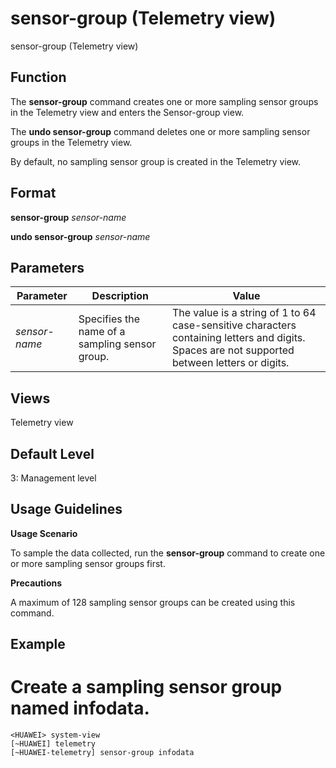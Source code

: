 sensor-group (Telemetry view)
=============================

sensor-group (Telemetry view)

Function
--------



The **sensor-group** command creates one or more sampling sensor groups in the Telemetry view and enters the Sensor-group view.

The **undo sensor-group** command deletes one or more sampling sensor groups in the Telemetry view.



By default, no sampling sensor group is created in the Telemetry view.


Format
------

**sensor-group** *sensor-name*

**undo sensor-group** *sensor-name*


Parameters
----------

| Parameter | Description | Value |
| --- | --- | --- |
| *sensor-name* | Specifies the name of a sampling sensor group. | The value is a string of 1 to 64 case-sensitive characters containing letters and digits. Spaces are not supported between letters or digits. |



Views
-----

Telemetry view


Default Level
-------------

3: Management level


Usage Guidelines
----------------

**Usage Scenario**

To sample the data collected, run the **sensor-group** command to create one or more sampling sensor groups first.

**Precautions**



A maximum of 128 sampling sensor groups can be created using this command.




Example
-------

# Create a sampling sensor group named infodata.
```
<HUAWEI> system-view
[~HUAWEI] telemetry
[~HUAWEI-telemetry] sensor-group infodata

```